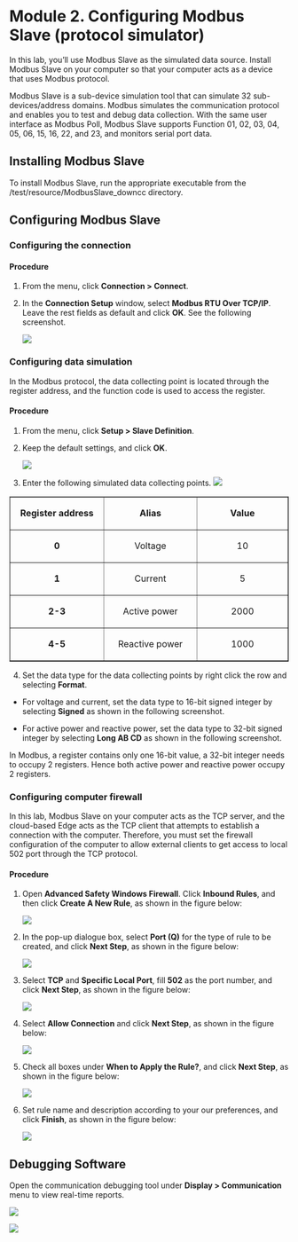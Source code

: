 # Module 2. Configuring Modbus Slave (protocol simulator)

In this lab, you’ll use Modbus Slave as the simulated data source. Install
Modbus Slave on your computer so that your computer acts as a device that uses
Modbus protocol.

Modbus Slave is a sub-device simulation tool that can simulate 32
sub-devices/address domains. Modbus simulates the communication protocol and
enables you to test and debug data collection. With the same user interface as
Modbus Poll, Modbus Slave supports Function 01, 02, 03, 04, 05, 06, 15, 16, 22,
and 23, and monitors serial port data.

## Installing Modbus Slave

To install Modbus Slave, run the appropriate executable from the
/test/resource/ModbusSlave_downcc directory.

## Configuring Modbus Slave

### Configuring the connection

#### Procedure

1.  From the menu, click **Connection > Connect**.

2.  In the **Connection Setup** window, select **Modbus RTU Over TCP/IP**. Leave the rest fields as default and click **OK**. See the following screenshot.

    ![](media/module2_Connection_Connect.png)

### Configuring data simulation

In the Modbus protocol, the data collecting point is located through the register address, and the function code is used to access the register.

#### Procedure

1.  From the menu, click **Setup > Slave Definition**.

2.  Keep the default settings, and click **OK**.

    ![](media/module2_Setup_Slave_Definition.png)

3.  Enter the following simulated data collecting points.
    ![](media/module2_mbslave1.png)

<table border="1" cellspacing="0" cellpadding="0">
  <tr>
    <td width="184" valign="top"><p align="center"><strong>Register   address</strong></p ></td>
    <td width="184" valign="top"><p align="center"><strong>Alias</strong></p ></td>
    <td width="185" valign="top"><p align="center"><strong>Value</strong></p ></td>
  </tr>
  <tr>
    <td width="184" valign="top"><p align="center"><strong>0</strong></p ></td>
    <td width="184" valign="top"><p align="center">Voltage</p ></td>
    <td width="185" valign="top"><p align="center">10</p ></td>
  </tr>
  <tr>
    <td width="184" valign="top"><p align="center"><strong>1</strong></p ></td>
    <td width="184" valign="top"><p align="center">Current</p ></td>
    <td width="185" valign="top"><p align="center">5</p ></td>
  </tr>
  <tr>
    <td width="184" valign="top"><p align="center"><strong>2-3</strong></p ></td>
    <td width="184" valign="top"><p align="center">Active power</p ></td>
    <td width="185" valign="top"><p align="center">2000</p ></td>
  </tr>
  <tr>
    <td width="184" valign="top"><p align="center"><strong>4-5</strong></p ></td>
    <td width="184" valign="top"><p align="center">Reactive power</p ></td>
    <td width="185" valign="top"><p align="center">1000</p ></td>
  </tr>
</table>

4.  Set the data type for the data collecting points by right click the row and selecting **Format**.

-   For voltage and current, set the data type to 16-bit signed integer by
    selecting **Signed** as shown in the following screenshot.

-   For active power and reactive power, set the data type to 32-bit signed
    integer by selecting **Long AB CD** as shown in the following screenshot.

In Modbus, a register contains only one 16-bit value, a 32-bit integer needs to
occupy 2 registers. Hence both active power and reactive power occupy 2
registers.

### Configuring computer firewall

In this lab, Modbus Slave on your computer acts as the TCP server, and the
cloud-based Edge acts as the TCP client that attempts to establish a connection
with the computer. Therefore, you must set the firewall configuration of the
computer to allow external clients to get access to local 502 port through the
TCP protocol.

#### Procedure

1.  Open **Advanced Safety Windows Firewall**. Click **Inbound Rules**, and then
    click **Create A New Rule**, as shown in the figure below:

    ![](media/module2_Create_A_New_Rule.png)

2.  In the pop-up dialogue box, select **Port (Q)** for the type of rule to be created, and click **Next Step**, as shown in the figure below:

    ![](media/module2_select_Portq.png)

3.  Select **TCP** and **Specific Local Port**, fill **502** as the port number, and click **Next Step**, as shown in the figure below:

    ![](media/module2_Select_TCPLocal_Port.png)

4.  Select **Allow Connection** and click **Next Step**, as shown in the figure
    below:

    ![](media/module2_Select_Allow_Connection.png)

5.  Check all boxes under **When to Apply the Rule?**, and click **Next Step**,
    as shown in the figure below:

    ![](media/module2_When_to_Apply_the_Rule.png)

6.  Set rule name and description according to your our preferences, and click
    **Finish**, as shown in the figure below:

    ![](media/module2_Set_rule_name.png)

## Debugging Software

Open the communication debugging tool under **Display > Communication** menu to
view real-time reports.

![](media/module2_Communication1.png)

![](media/module2_Communication2.png)
